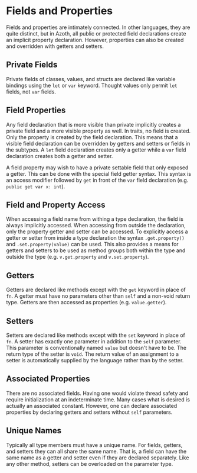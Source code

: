 # Fields and Properties

Fields and properties are intimately connected. In other languages, they are quite distinct, but in
Azoth, all public or protected field declarations create an implicit property declaration. However,
properties can also be created and overridden with getters and setters.

## Private Fields

Private fields of classes, values, and structs are declared like variable bindings using the `let`
or `var` keyword. Thought values only permit `let` fields, not `var` fields.

## Field Properties

Any field declaration that is more visible than private implicitly creates a private field and a
more visible property as well. In traits, no field is created. Only the property is created by the
field declaration. This means that a visible field declaration can be overridden by getters and
setters or fields in the subtypes. A `let` field declaration creates only a getter while a `var`
field declaration creates both a getter and setter.

A field property may wish to have a private settable field that only exposed a getter. This can be
done with the special field getter syntax. This syntax is an access modifier followed by `get` in
front of the `var` field declaration (e.g. `public get var x: int`).

## Field and Property Access

When accessing a field name from withing a type declaration, the field is always implicitly
accessed. When accessing from outside the declaration, only the property getter and setter can be
accessed. To explicitly access a getter or setter from inside a type declaration the syntax
`.get.property()` and `.set.property(value)` can be used. This also provides a means for getters and
setters to be used as method groups both within the type and outside the type (e.g. `v.get.property`
and `v.set.property`).

## Getters

Getters are declared like methods except with the `get` keyword in place of `fn`. A getter must have
no parameters other than `self` and a non-void return type. Getters are then accessed as properties
(e.g. `value.getter`).

## Setters

Setters are declared like methods except with the `set` keyword in place of `fn`. A setter has
exactly one parameter in addition to the `self` parameter. This parameter is conventionally named
`value` but doesn't have to be. The return type of the setter is `void`. The return value of an
assignment to a setter is automatically supplied by the language rather than by the setter.

## Associated Properties

There are no associated fields. Having one would violate thread safety and require initialization at
an indeterminate time. Many cases what is desired is actually an associated constant. However, one
can declare associated properties by declaring getters and setters without `self` parameters.

## Unique Names

Typically all type members must have a unique name. For fields, getters, and setters they can all
share the same name. That is, a field can have the same name as a getter and setter even if they are
declared separately. Like any other method, setters can be overloaded on the parameter type.
